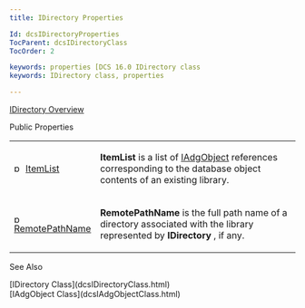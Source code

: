 ```yaml
---
title: IDirectory Properties

Id: dcsIDirectoryProperties
TocParent: dcsIDirectoryClass
TocOrder: 2

keywords: properties [DCS 16.0 IDirectory class
keywords: IDirectory class, properties

---
```


[IDirectory Overview](dcsIDirectoryClass.html) 

Public Properties
<table class="dtTABLE" id="table2" x-use-null-cells="x-use-null-cells" style="border-spacing: 0px" cellspacing="0">
          <colgroup span="1">
            <col span="1" style="WIDTH: 15%" />
            <col span="1" style="WIDTH: 70%" />
          </colgroup>
          <tr>
            <td colspan="1" rowspan="1">

<img alt="public property" src="../Images/property.bmp" width="16" height="16" border="0" /> [ ItemList](dcsIDirectoryClassItemListProperty.html) 
</td>
            <td colspan="1" rowspan="1">

**ItemList** is a list of [ IAdgObject](dcsIAdgObjectClass.html) references corresponding to the database object contents of an existing library.
</td>
          </tr>
          <tr>
            <td colspan="1" rowspan="1">

<img alt="public property" src="../Images/property.bmp" width="16" height="16" border="0" /> [ RemotePathName](dcsIDirectoryClassRemotePathNameProperty.html) 
</td>
            <td colspan="1" rowspan="1">

**RemotePathName** is the full path name of a directory associated with the library represented by **IDirectory** , if any.
</td>
          </tr>
</table>

See Also

<dl />
      [IDirectory Class](dcsIDirectoryClass.html)
      <br />
      [IAdgObject Class](dcsIAdgObjectClass.html)

